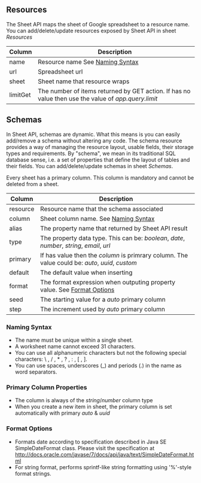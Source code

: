 ## Resources

The Sheet API maps the sheet of Google spreadsheet to a resource name. You can add/delete/update resources exposed by Sheet API in sheet *Resources*

| Column  | Description                                                         |
| --------|---------------------------------------------------------------------|
| name    | Resource name See [Naming Syntax](#naming-syntax)                   |
| url     | Spreadsheet url                                                     |
| sheet   | Sheet name that resource wraps                                      |
| limitGet| The number of items returned by GET action. If has no value then use the value of *app.query.limit*  |

## Schemas

In Sheet API, schemas are dynamic. What this means is you can easily add/remove a schema without altering any code. The schema resource provides a way of managing the resource layout, usable fields, their storage types and requirements. By "schema", we mean in its traditional SQL database sense, i.e. a set of properties that define the layout of tables and their fields. You can add/delete/update schemas in sheet *Schemas*. 

Every sheet has a primary column. This column is mandatory and cannot be deleted from a sheet. 

| Column  | Description                                                         |
| --------|---------------------------------------------------------------------|
| resource| Resource name that the schema associated                            |
| column  | Sheet column name. See [Naming Syntax](#naming-syntax)              |
| alias   | The property name that returned by Sheet API result                 |
| type    | The property data type. This can be: *boolean*, *date*, *number*, *string*, *email*, *url* |
| primary | If has value then the *column* is primrary column. The value could be: *auto*, *uuid*, *custom* |
| default | The default value when inserting                                    |
| format  | The format expression when outputing property value. See [Format Options](#format-options) |
| seed    | The starting value for a *auto* primary column                      |
| step    | The increment used by *auto* primary column                         |

### Naming Syntax

- The name must be unique within a single sheet.
- A worksheet name cannot exceed 31 characters.
- You can use all alphanumeric characters but not the following special characters: \ , / , * , ? , : , [ , ].
- You can use spaces, underscores (_) and periods (.) in the name as word separators.

### Primary Column Properties

- The column is always of the *string*/*number* column type
- When you create a new item in sheet, the primary column is set automatically with primary *auto* & *uuid* 

### Format Options

- Formats date according to specification described in Java SE SimpleDateFormat class. Please visit the specification at http://docs.oracle.com/javase/7/docs/api/java/text/SimpleDateFormat.html
- For string format, performs sprintf-like string formatting using '%'-style format strings.